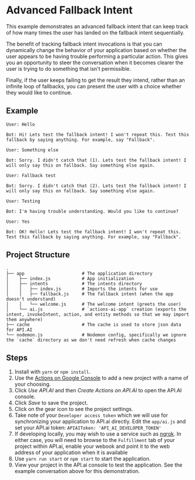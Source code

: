 # Advanced Fallback Intent

This example demonstrates an advanced fallback intent that can keep track of how many times the user has landed on the fallback intent sequentially.

The benefit of tracking fallback intent invocations is that you can dynamically change the behavior of your application based on whether the user appears to be having trouble performing a particular action. This gives you an opportunity to steer the conversation when it becomes clearer the user is trying to do something that isn't permissible.

Finally, if the user keeps failing to get the result they intend, rather than an infinite loop of fallbacks, you can present the user with a choice whether they would like to continue.

## Example
```
User: Hello

Bot: Hi! Lets test the fallback intent! I won't repeat this. Test this fallback by saying anything. For example, say "Fallback".

User: Something else

Bot: Sorry. I didn't catch that (1). Lets test the fallback intent! I will only say this on fallback. Say something else again.

User: Fallback test

Bot: Sorry. I didn't catch that (2). Lets test the fallback intent! I will only say this on fallback. Say something else again.

User: Testing

Bot: I'm having trouble understanding. Would you like to continue?

User: Yes

Bot: OK! Hello! Lets test the fallback intent! I won't repeat this. Test this fallback by saying anything. For example, say "Fallback".
```

## Project Structure

```
.
├── app                      # The application directory
│    ├── index.js            # App initialization
│    ├── intents             # The intents directory
│    │   ├── index.js        # Imports the intents for use
│    │   ├── fallback.js     # The fallback intent (when the app doesn't understand)
│    │   └── welcome.js      # The welcome intent (greets the user)
│    └── ai.js               # `actions-ai-app` creation (exports the intent, invokeIntent, action, and entity methods so that we may import them anywhere)
├── cache                    # The cache is used to store json data for API.AI
└── nodemon.js               # Nodemon config, specifically we ignore the `cache` directory as we don't need refresh when cache changes
```

## Steps
1. Install with `yarn` or `npm install`.
1. Use the [Actions on Google Console](https://console.actions.google.com) to add a new project with a name of your choosing.
1. Click *Use API.AI* and then *Create Actions on API.AI* to open the API.AI console.
1. Click *Save* to save the project.
1. Click on the gear icon to see the project settings. 
1. Take note of your `Developer access token` which we will use for synchronizing your application to API.ai directly. Edit the `app/ai.js` and set your API.ai token: `APIAIToken: 'API_AI_DEVELOPER_TOKEN'`
1. If developing locally, you may wish to use a service such as [ngrok](https://ngrok.com/). In either case, you will need to browse to the `Fulfillment` tab of your project within API.ai, enable your webook and point it to the web address of your application when it is available
1. Use `yarn run start` or `npm start` to start the application.
1. View your project in the API.ai console to test the application. See the example conversation above for this demonstration.